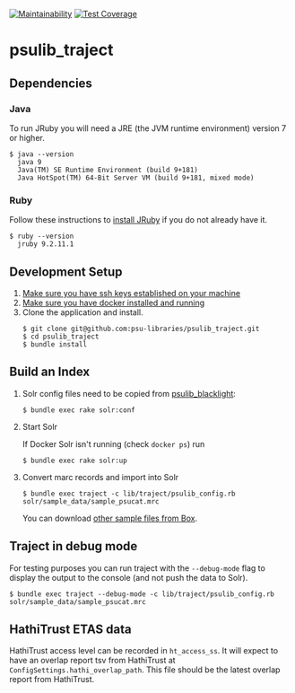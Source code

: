 [![Maintainability](https://api.codeclimate.com/v1/badges/f877d0681e38deb0f3c8/maintainability)](https://codeclimate.com/github/psu-libraries/psulib_traject/maintainability)
[![Test Coverage](https://api.codeclimate.com/v1/badges/f877d0681e38deb0f3c8/test_coverage)](https://codeclimate.com/github/psu-libraries/psulib_traject/test_coverage)

# psulib_traject

## Dependencies

### Java
To run JRuby you will need a JRE (the JVM runtime environment) version 7 or higher.
```
$ java --version
  java 9
  Java(TM) SE Runtime Environment (build 9+181)
  Java HotSpot(TM) 64-Bit Server VM (build 9+181, mixed mode)
```

### Ruby
Follow these instructions to [install JRuby](https://github.com/psu-libraries/psulib_traject/wiki/Install-JRuby) if you do not already have it.
```
$ ruby --version
  jruby 9.2.11.1
```

## Development Setup

1.  [Make sure you have ssh keys established on your machine](https://help.github.com/articles/generating-a-new-ssh-key-and-adding-it-to-the-ssh-agent/#generating-a-new-ssh-key)
1.  [Make sure you have docker installed and running](https://docs.docker.com/install/)
1.  Clone the application and install.
    ``` 
    $ git clone git@github.com:psu-libraries/psulib_traject.git
    $ cd psulib_traject
    $ bundle install
    ```
   
## Build an Index

1. Solr config files need to be copied from [psulib_blacklight](https://github.com/psu-libraries/psulib_blacklight/tree/master/solr/conf):
    
    ```
    $ bundle exec rake solr:conf
    ```
   
1. Start Solr

    If Docker Solr isn't running (check `docker ps`) run

    ```
    $ bundle exec rake solr:up
    ```
    
1. Convert marc records and import into Solr

   ```
   $ bundle exec traject -c lib/traject/psulib_config.rb solr/sample_data/sample_psucat.mrc 
   ```
   
   You can download [other sample files from Box](https://psu.app.box.com/folder/53004724072).
   
## Traject in debug mode

For testing purposes you can run traject with the `--debug-mode` flag to
display the output to the console (and not push the data to Solr).

```
$ bundle exec traject --debug-mode -c lib/traject/psulib_config.rb solr/sample_data/sample_psucat.mrc
```

## HathiTrust ETAS data

HathiTrust access level can be recorded in `ht_access_ss`. It will expect to have an overlap report tsv from HathiTrust at `ConfigSettings.hathi_overlap_path`. This file should be the latest overlap report from HathiTrust.
